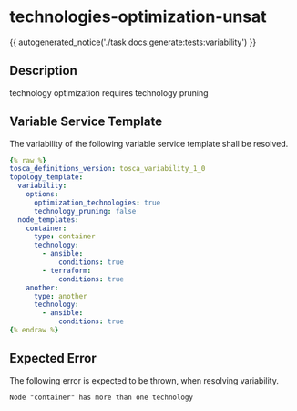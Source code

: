 # technologies-optimization-unsat

{{ autogenerated_notice('./task docs:generate:tests:variability') }}

## Description

technology optimization requires technology pruning

## Variable Service Template

The variability of the following variable service template shall be resolved.

```yaml linenums="1"
{% raw %}
tosca_definitions_version: tosca_variability_1_0
topology_template:
  variability:
    options:
      optimization_technologies: true
      technology_pruning: false
  node_templates:
    container:
      type: container
      technology:
        - ansible:
            conditions: true
        - terraform:
            conditions: true
    another:
      type: another
      technology:
        - ansible:
            conditions: true
{% endraw %}
```





## Expected Error

The following error is expected to be thrown, when resolving variability.

```text linenums="1"
Node "container" has more than one technology
```
